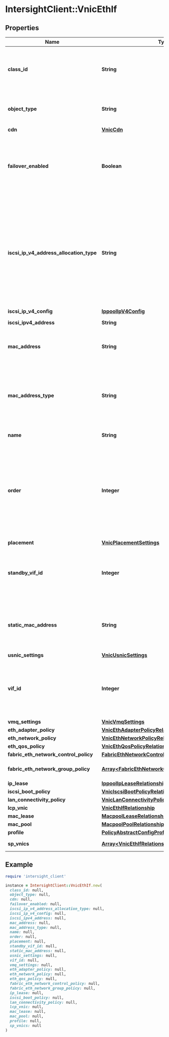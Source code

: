 # IntersightClient::VnicEthIf

## Properties

| Name | Type | Description | Notes |
| ---- | ---- | ----------- | ----- |
| **class_id** | **String** | The fully-qualified name of the instantiated, concrete type. This property is used as a discriminator to identify the type of the payload when marshaling and unmarshaling data. | [default to &#39;vnic.EthIf&#39;] |
| **object_type** | **String** | The fully-qualified name of the instantiated, concrete type. The value should be the same as the &#39;ClassId&#39; property. | [default to &#39;vnic.EthIf&#39;] |
| **cdn** | [**VnicCdn**](VnicCdn.md) |  | [optional] |
| **failover_enabled** | **Boolean** | Enabling failover ensures that traffic from the vNIC automatically fails over to the secondary Fabric Interconnect, in case the specified Fabric Interconnect path goes down. Failover applies only to Cisco VICs that are connected to a Fabric Interconnect cluster. | [optional][default to false] |
| **iscsi_ip_v4_address_allocation_type** | **String** | Static/Pool/DHCP Type of IP address allocated to the vNIC. It is derived from iSCSI boot policy IP Address type. * &#x60;None&#x60; - Type indicates that there is no IP associated to an vnic. * &#x60;DHCP&#x60; - The IP address is assigned using DHCP, if available. * &#x60;Static&#x60; - Static IPv4 address is assigned to the iSCSI boot interface based on the information entered in this area. * &#x60;Pool&#x60; - An IPv4 address is assigned to the iSCSI boot interface from the management IP address pool. | [optional][readonly][default to &#39;None&#39;] |
| **iscsi_ip_v4_config** | [**IppoolIpV4Config**](IppoolIpV4Config.md) |  | [optional] |
| **iscsi_ipv4_address** | **String** | IP address associated to the vNIC. | [optional][readonly] |
| **mac_address** | **String** | The MAC address that is assigned to the vNIC based on the MAC pool that has been assigned to the LAN Connectivity Policy. | [optional][readonly] |
| **mac_address_type** | **String** | Type of allocation selected to assign a MAC address for the vnic. * &#x60;POOL&#x60; - The user selects a pool from which the mac/wwn address will be leased for the Virtual Interface. * &#x60;STATIC&#x60; - The user assigns a static mac/wwn address for the Virtual Interface. | [optional][default to &#39;POOL&#39;] |
| **name** | **String** | Name of the virtual ethernet interface. | [optional] |
| **order** | **Integer** | The order in which the virtual interface is brought up. The order assigned to an interface should be unique for all the Ethernet and Fibre-Channel interfaces on each PCI link on a VIC adapter. The maximum value of PCI order is limited by the number of virtual interfaces (Ethernet and Fibre-Channel) on each PCI link on a VIC adapter. All VIC adapters have a single PCI link except VIC 1385 which has two. | [optional] |
| **placement** | [**VnicPlacementSettings**](VnicPlacementSettings.md) |  | [optional] |
| **standby_vif_id** | **Integer** | The Standby VIF Id is applicable for failover enabled vNICS. It should be the same as the channel number of the standby vethernet created on switch in order to set up the standby data path. | [optional][readonly] |
| **static_mac_address** | **String** | The MAC address must be in hexadecimal format xx:xx:xx:xx:xx:xx. To ensure uniqueness of MACs in the LAN fabric, you are strongly encouraged to use the following MAC prefix 00:25:B5:xx:xx:xx. | [optional] |
| **usnic_settings** | [**VnicUsnicSettings**](VnicUsnicSettings.md) |  | [optional] |
| **vif_id** | **Integer** | The Vif Id should be same as the channel number of the vethernet created on switch in order to set up the data path. The property is applicable only for FI attached servers where a vethernet is created on the switch for every vNIC. | [optional][readonly] |
| **vmq_settings** | [**VnicVmqSettings**](VnicVmqSettings.md) |  | [optional] |
| **eth_adapter_policy** | [**VnicEthAdapterPolicyRelationship**](VnicEthAdapterPolicyRelationship.md) |  | [optional] |
| **eth_network_policy** | [**VnicEthNetworkPolicyRelationship**](VnicEthNetworkPolicyRelationship.md) |  | [optional] |
| **eth_qos_policy** | [**VnicEthQosPolicyRelationship**](VnicEthQosPolicyRelationship.md) |  | [optional] |
| **fabric_eth_network_control_policy** | [**FabricEthNetworkControlPolicyRelationship**](FabricEthNetworkControlPolicyRelationship.md) |  | [optional] |
| **fabric_eth_network_group_policy** | [**Array&lt;FabricEthNetworkGroupPolicyRelationship&gt;**](FabricEthNetworkGroupPolicyRelationship.md) | An array of relationships to fabricEthNetworkGroupPolicy resources. | [optional] |
| **ip_lease** | [**IppoolIpLeaseRelationship**](IppoolIpLeaseRelationship.md) |  | [optional] |
| **iscsi_boot_policy** | [**VnicIscsiBootPolicyRelationship**](VnicIscsiBootPolicyRelationship.md) |  | [optional] |
| **lan_connectivity_policy** | [**VnicLanConnectivityPolicyRelationship**](VnicLanConnectivityPolicyRelationship.md) |  | [optional] |
| **lcp_vnic** | [**VnicEthIfRelationship**](VnicEthIfRelationship.md) |  | [optional] |
| **mac_lease** | [**MacpoolLeaseRelationship**](MacpoolLeaseRelationship.md) |  | [optional] |
| **mac_pool** | [**MacpoolPoolRelationship**](MacpoolPoolRelationship.md) |  | [optional] |
| **profile** | [**PolicyAbstractConfigProfileRelationship**](PolicyAbstractConfigProfileRelationship.md) |  | [optional] |
| **sp_vnics** | [**Array&lt;VnicEthIfRelationship&gt;**](VnicEthIfRelationship.md) | An array of relationships to vnicEthIf resources. | [optional][readonly] |

## Example

```ruby
require 'intersight_client'

instance = IntersightClient::VnicEthIf.new(
  class_id: null,
  object_type: null,
  cdn: null,
  failover_enabled: null,
  iscsi_ip_v4_address_allocation_type: null,
  iscsi_ip_v4_config: null,
  iscsi_ipv4_address: null,
  mac_address: null,
  mac_address_type: null,
  name: null,
  order: null,
  placement: null,
  standby_vif_id: null,
  static_mac_address: null,
  usnic_settings: null,
  vif_id: null,
  vmq_settings: null,
  eth_adapter_policy: null,
  eth_network_policy: null,
  eth_qos_policy: null,
  fabric_eth_network_control_policy: null,
  fabric_eth_network_group_policy: null,
  ip_lease: null,
  iscsi_boot_policy: null,
  lan_connectivity_policy: null,
  lcp_vnic: null,
  mac_lease: null,
  mac_pool: null,
  profile: null,
  sp_vnics: null
)
```

